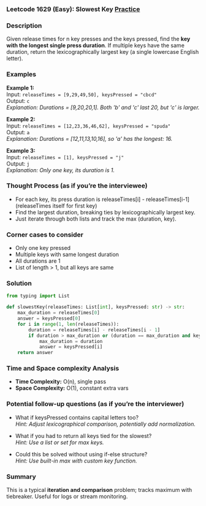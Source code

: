 ### Leetcode 1629 (Easy): Slowest Key [Practice](https://leetcode.com/problems/slowest-key)

### Description  
Given release times for n key presses and the keys pressed, find the **key with the longest single press duration**. If multiple keys have the same duration, return the lexicographically largest key (a single lowercase English letter).

### Examples  
**Example 1:**  
Input: `releaseTimes = [9,29,49,50], keysPressed = "cbcd"`  
Output: `c`  
*Explanation: Durations = [9,20,20,1]. Both 'b' and 'c' last 20, but 'c' is larger.*

**Example 2:**  
Input: `releaseTimes = [12,23,36,46,62], keysPressed = "spuda"`  
Output: `a`  
*Explanation: Durations = [12,11,13,10,16], so 'a' has the longest: 16.*

**Example 3:**  
Input: `releaseTimes = [1], keysPressed = "j"`  
Output: `j`  
*Explanation: Only one key, its duration is 1.*

### Thought Process (as if you’re the interviewee)  
- For each key, its press duration is releaseTimes[i] - releaseTimes[i-1] (releaseTimes itself for first key)
- Find the largest duration, breaking ties by lexicographically largest key.
- Just iterate through both lists and track the max (duration, key).

### Corner cases to consider  
- Only one key pressed
- Multiple keys with same longest duration
- All durations are 1
- List of length > 1, but all keys are same

### Solution

```python
from typing import List

def slowestKey(releaseTimes: List[int], keysPressed: str) -> str:
    max_duration = releaseTimes[0]
    answer = keysPressed[0]
    for i in range(1, len(releaseTimes)):
        duration = releaseTimes[i] - releaseTimes[i - 1]
        if duration > max_duration or (duration == max_duration and keysPressed[i] > answer):
            max_duration = duration
            answer = keysPressed[i]
    return answer
```

### Time and Space complexity Analysis  

- **Time Complexity:** O(n), single pass
- **Space Complexity:** O(1), constant extra vars

### Potential follow-up questions (as if you’re the interviewer)  
- What if keysPressed contains capital letters too?  
  *Hint: Adjust lexicographical comparison, potentially add normalization.*

- What if you had to return all keys tied for the slowest?  
  *Hint: Use a list or set for max keys.*

- Could this be solved without using if-else structure?  
  *Hint: Use built-in max with custom key function.*

### Summary
This is a typical **iteration and comparison** problem; tracks maximum with tiebreaker. Useful for logs or stream monitoring.